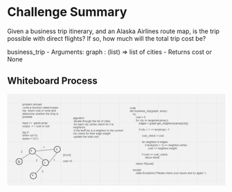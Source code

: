 # Challenge Summary
<!-- Description of the challenge -->
<!-- Write the method for the Graph class:

breadth first
Arguments: Node
Return: A collection of nodes in the order they were visited.
Display the collection -->
Given a business trip itinerary, and an Alaska Airlines route map, is the trip possible with direct flights? If so, how much will the total trip cost be?

business_trip - Arguments: graph : (list) => list of cities - Returns cost or None

## Whiteboard Process
<!-- Embedded whiteboard image -->
<img src= 'code37.jpg'/>
<!-- <img src= 'code36.jpg'/> -->